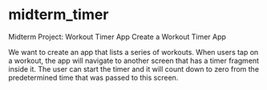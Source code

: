 # midterm_timer
Midterm Project: Workout Timer App
Create a Workout Timer App

We want to create an app that lists a series of workouts. When users tap on a workout, the app will navigate to another screen that has a timer fragment inside it. 
The user can start the timer and it will count down to zero from the predetermined time that was passed to this screen.
